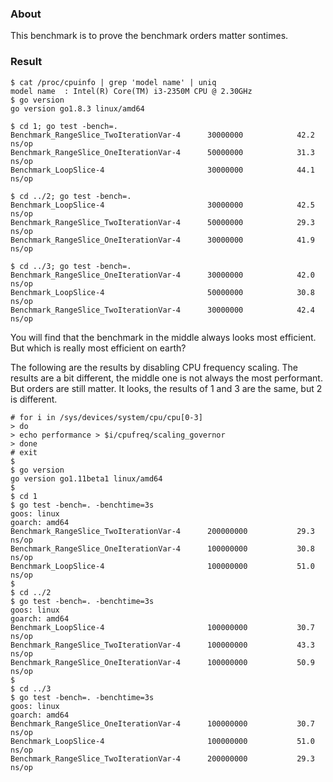 
### About

This benchmark is to prove the benchmark orders matter sontimes.

### Result

```
$ cat /proc/cpuinfo | grep 'model name' | uniq
model name	: Intel(R) Core(TM) i3-2350M CPU @ 2.30GHz
$ go version
go version go1.8.3 linux/amd64

$ cd 1; go test -bench=.
Benchmark_RangeSlice_TwoIterationVar-4   	30000000	        42.2 ns/op
Benchmark_RangeSlice_OneIterationVar-4   	50000000	        31.3 ns/op
Benchmark_LoopSlice-4                    	30000000	        44.1 ns/op

$ cd ../2; go test -bench=.
Benchmark_LoopSlice-4                    	30000000	        42.5 ns/op
Benchmark_RangeSlice_TwoIterationVar-4   	50000000	        29.3 ns/op
Benchmark_RangeSlice_OneIterationVar-4   	30000000	        41.9 ns/op

$ cd ../3; go test -bench=.
Benchmark_RangeSlice_OneIterationVar-4   	30000000	        42.0 ns/op
Benchmark_LoopSlice-4                    	50000000	        30.8 ns/op
Benchmark_RangeSlice_TwoIterationVar-4   	30000000	        42.4 ns/op
```

You will find that the benchmark in the middle always looks most efficient.
But which is really most efficient on earth?

The following are the results by disabling CPU frequency scaling.
The results are a bit different, the middle one is not always the most performant.
But orders are still matter.
It looks, the results of 1 and 3 are the same, but 2 is different.

```
# for i in /sys/devices/system/cpu/cpu[0-3]
> do
> echo performance > $i/cpufreq/scaling_governor
> done
# exit
$
$ go version
go version go1.11beta1 linux/amd64
$
$ cd 1
$ go test -bench=. -benchtime=3s
goos: linux
goarch: amd64
Benchmark_RangeSlice_TwoIterationVar-4   	200000000	        29.3 ns/op
Benchmark_RangeSlice_OneIterationVar-4   	100000000	        30.8 ns/op
Benchmark_LoopSlice-4                    	100000000	        51.0 ns/op
$
$ cd ../2
$ go test -bench=. -benchtime=3s
goos: linux
goarch: amd64
Benchmark_LoopSlice-4                    	100000000	        30.7 ns/op
Benchmark_RangeSlice_TwoIterationVar-4   	100000000	        43.3 ns/op
Benchmark_RangeSlice_OneIterationVar-4   	100000000	        50.9 ns/op
$
$ cd ../3
$ go test -bench=. -benchtime=3s
goos: linux
goarch: amd64
Benchmark_RangeSlice_OneIterationVar-4   	100000000	        30.7 ns/op
Benchmark_LoopSlice-4                    	100000000	        51.0 ns/op
Benchmark_RangeSlice_TwoIterationVar-4   	200000000	        29.3 ns/op
```
